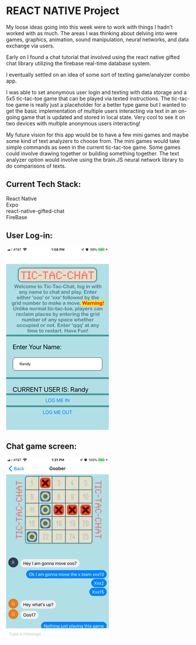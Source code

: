 # REACT NATIVE Project

My loose ideas going into this week were to work with things I hadn't worked with as much. The areas I was thinking about delving into were games, graphics, animation, sound manipulation, neural networks, and data exchange via users.

Early on I found a chat tutorial that involved using the react native gifted chat library utilizing the firebase real-time database system. 

I eventually settled on an idea of some sort of texting game/analyzer combo app. 

I was able to set anonymous user login and texting with data storage and a 5x5 tic-tac-toe game that can be played via texted instructions. The tic-tac-toe game is really just a placeholder for a better type game but I wanted to get the basic implementation of multiple users interacting via text in an on-going game that is updated and stored in local state. Very cool to see it on two devices with multiple anonymous users interacting!

My future vision for this app would be to have a few mini games and maybe some kind of text analyzers to choose from. The mini games would take simple commands as seen in the current tic-tac-toe game. Some games could involve drawing together or building something together. The text analyzer option would involve using the brain.JS neural network library to do comparisons of texts.  
 
## Current Tech Stack:
React Native<br/>
Expo<br/>
react-native-gifted-chat<br/>
FireBase<br/>

## User Log-in:                
![](assets/login.png) 

## Chat game screen:
![](assets/chat_game.png)
 


